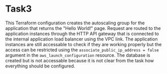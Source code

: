 # Task3

This Terraform configuration creates the autoscaling group for the application that returns the "Hello World!" page. Request are routed to the application instances
through the HTTP API gateway that is connected to the internal application load balancer using the VPC link. The application instances are still accessable to check if
they are working properly but the access can be restricted using the `associate_public_ip_address = false` argument in the `aws_launch_configuration` resource. The
database is created but is not accessable because it is not clear from the task how everything should be configured.
